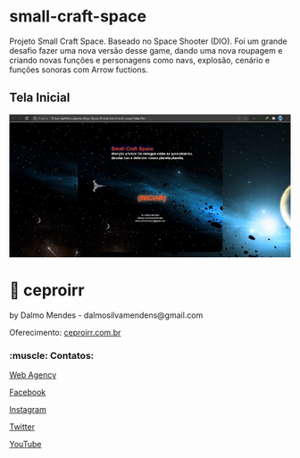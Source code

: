 # small-craft-space
Projeto Small Craft Space. Baseado no Space Shooter (DIO). Foi um grande desafio fazer uma nova versão desse game, dando uma nova roupagem e criando novas funções e personagens como navs, explosão, cenário e funções sonoras com Arrow fuctions.
<h2>Tela Inicial</h2>
<img src="https://github.com/DalmoMendes/small-craft-space/blob/master/screen-start.jpg">

# :rocket: ceproirr 
<p>by Dalmo Mendes - dalmosilvamendens@gmail.com</p>
<p>Oferecimento: <a href="https://ceproirr.com.br" target="_blank">ceproirr.com.br</a></p>
<h3>:muscle: Contatos:</h3>

<p>   <a href="https://www.ceproirr.com.br/webagency/" target="_blank">Web Agency</a></p>
<p>   <a href="https://facebook.com/ceproir/" target="_blank">Facebook</a></p>
<p>   <a href="https://instagram.com/ceproirr/" target="_blank">Instagram</a></p>
<p>   <a href="https://twitter.com/ceproirr/" target="_blank">Twitter</a></p>
<p>   <a href="https://www.youtube.com/channel/UC9egIn_Xkg2KFD_55mi_r8w" target="_blank">YouTube</a></p>
